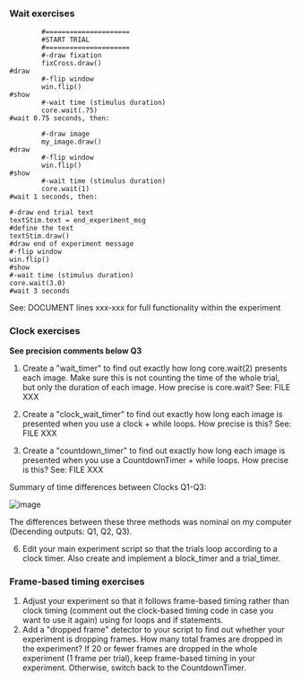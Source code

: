 ### Wait exercises

```
        #=====================
        #START TRIAL
        #=====================   
        #-draw fixation
        fixCross.draw()                                                         #draw
        #-flip window
        win.flip()                                                              #show
        #-wait time (stimulus duration)
        core.wait(.75)                                                          #wait 0.75 seconds, then:
        
        #-draw image
        my_image.draw()                                                         #draw
        #-flip window
        win.flip()                                                              #show
        #-wait time (stimulus duration)
        core.wait(1)                                                            #wait 1 seconds, then:
        
#-draw end trial text
textStim.text = end_experiment_msg                                              #define the text
textStim.draw()                                                                 #draw end of experiment message
#-flip window
win.flip()                                                                      #show
#-wait time (stimulus duration)
core.wait(3.0)                                                                  #wait 3 seconds
```
See: DOCUMENT lines xxx-xxx for full functionality within the experiment

### Clock exercises
**See precision comments below Q3**
1. Create a "wait_timer" to find out exactly how long core.wait(2) presents each image. Make sure this is not counting the time of the whole trial, but only the duration of each image. How precise is core.wait?
See: FILE XXX

2. Create a "clock_wait_timer" to find out exactly how long each image is presented when you use a clock + while loops. How precise is this?
See: FILE XXX

3. Create a "countdown_timer" to find out exactly how long each image is presented when you use a CountdownTimer + while loops. How precise is this?
See: FILE XXX

Summary of time differences between Clocks Q1-Q3:

![image](https://user-images.githubusercontent.com/113373038/203163460-9180d17f-5212-4bf3-aa84-0e1e9b0dc6cf.png)

The differences between these three methods was nominal on my computer (Decending outputs: Q1, Q2, Q3).

6. Edit your main experiment script so that the trials loop according to a clock timer. Also create and implement a block_timer and a trial_timer.

### Frame-based timing exercises
1. Adjust your experiment so that it follows frame-based timing rather than clock timing (comment out the clock-based timing code in case you want to use it again) using for loops and if statements.
2. Add a "dropped frame" detector to your script to find out whether your experiment is dropping frames. How many total frames are dropped in the experiment? If 20 or fewer frames are dropped in the whole experiment (1 frame per trial), keep frame-based timing in your experiment. Otherwise, switch back to the CountdownTimer.
